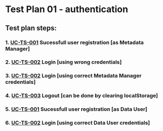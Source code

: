 # Test Plan 01 - authentication

## Test plan steps:

### 1. [UC-TS-001](/tests/TS-06_Authentication/TS-TS-001.md#ts-01-ts-001-sucessfull-user-registration) Sucessfull user registration [as Metadata Manager]
### 2. [UC-TS-002](/tests/TS-06_Authentication/TS-TS-002.md#ts-02-ts-002-unsuccessful-login) Login [using wrong credentials]
### 3. [UC-TS-002](/tests/TS-06_Authentication/TS-TS-002.md#ts-01-ts-002-successful-login) Login [using correct Metadata Manager credentials]
### 4. [UC-TS-003](/tests/TS-06_Authentication/TS-TS-003.md#ts-03-ts-001-user-logging-out) Logout [can be done by clearing localStorage]
### 5. [UC-TS-001](/tests/TS-06_Authentication/TS-TS-001.md#ts-01-ts-001-sucessfull-user-registration) Sucessfull user registration [as Data User]
### 6. [UC-TS-002](/tests/TS-06_Authentication/TS-TS-002.md#ts-01-ts-002-successful-login) Login [using correct Data User credentials]